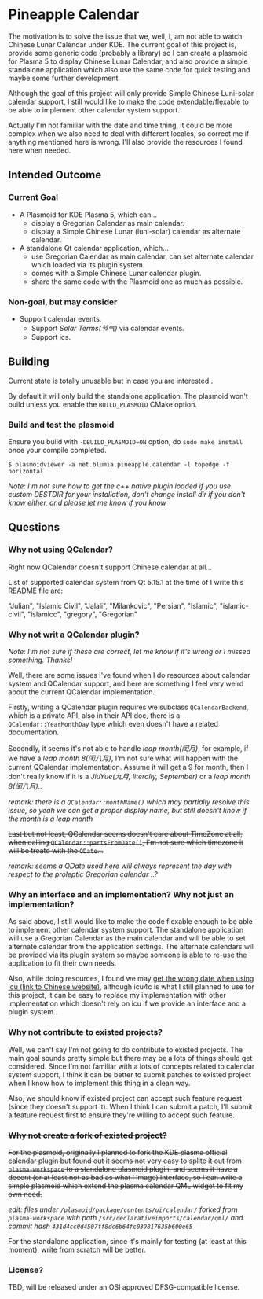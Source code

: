 # Pineapple Calendar

The motivation is to solve the issue that we, well, I, am not able to watch Chinese Lunar Calendar under KDE. The current goal of this project is, provide some generic code (probably a library) so I can create a plasmoid for Plasma 5 to display Chinese Lunar Calendar, and also provide a simple standalone application which also use the same code for quick testing and maybe some further development.

Although the goal of this project will only provide Simple Chinese Luni-solar calendar support, I still would like to make the code extendable/flexable to be able to implement other calendar system support.

Actually I'm not familiar with the date and time thing, it could be more complex when we also need to deal with different locales, so correct me if anything mentioned here is wrong. I'll also provide the resources I found here when needed.

## Intended Outcome

### Current Goal

 - A Plasmoid for KDE Plasma 5, which can...
   - display a Gregorian Calendar as main calendar.
   - display a Simple Chinese Lunar (luni-solar) calendar as alternate calendar.
 - A standalone Qt calendar application, which...
   - use Gregorian Calendar as main calendar, can set alternate calendar which loaded via its plugin system.
   - comes with a Simple Chinese Lunar calendar plugin.
   - share the same code with the Plasmoid one as much as possible.

### Non-goal, but may consider

 - Support calendar events.
   - Support *Solar Terms(节气)* via calendar events.
   - Support ics.

## Building

Current state is totally unusable but in case you are interested..

By default it will only build the standalone application. The plasmoid won't build unless you enable the `BUILD_PLASMOID` CMake option.

### Build and test the plasmoid

Ensure you build with `-DBUILD_PLASMOID=ON` option, do `sudo make install` once your compile completed.

``` shell
$ plasmoidviewer -a net.blumia.pineapple.calendar -l topedge -f horizontal
```

*Note: I'm not sure how to get the c++ native plugin loaded if you use custom DESTDIR for your installation, don't change install dir if you don't know either, and please let me know if you know*

## Questions

### Why not using QCalendar?

Right now QCalendar doesn't support Chinese calendar at all...

List of supported calendar system from Qt 5.15.1 at the time of I write this README file are:

"Julian", "Islamic Civil", "Jalali", "Milankovic", "Persian", "Islamic", "islamic-civil", "islamicc", "gregory", "Gregorian"

### Why not writ a QCalendar plugin?

*Note: I'm not sure if these are correct, let me know if it's wrong or I missed something. Thanks!*

Well, there are some issues I've found when I do resources about calendar system and QCalendar support, and here are something I feel very weird about the current QCalendar implementation.

Firstly, writing a QCalendar plugin requires we subclass `QCalendarBackend`, which is a private API, also in their API doc, there is a `QCalendar::YearMonthDay` type which even doesn't have a related documentation.

Secondly, it seems it's not able to handle *leap month(闰月)*, for example, if we have a *leap month 8(闰八月)*, I'm not sure what will happen with the current QCalendar implementation. Assume it will get a 9 for month, then I don't really know if it is a *JiuYue(九月, literally, September)* or a *leap month 8(闰八月)*..

*remark: there is a `QCalendar::monthName()` which may partially resolve this issue, so yeah we can get a proper display name, but still doesn't know if the month is a leap month*

~~Last but not least, QCalendar seems doesn't care about TimeZone at all, when calling `QCalendar::partsFromDate()`, I'm not sure which timezone it will be treatd with the `QDate`...~~

*remark: seems a QDate used here will always represent the day with respect to the proleptic Gregorian calendar ..?*

### Why an interface and an implementation? Why not just an implementation?

As said above, I still would like to make the code flexable enough to be able to implement other calendar system support. The standalone application will use a Gregorian Calendar as the main calendar and will be able to set alternate calendar from the application settings. The alternate calendars will be provided via its plugin system so maybe someone is able to re-use the application to fit their own needs.

Also, while doing resources, I found we may [get the wrong date when using icu (link to Chinese website)](https://www.v2ex.com/t/505601), although icu4c is what I still planned to use for this project, it can be easy to replace my implementation with other implementation which doesn't rely on icu if we provide an interface and a plugin system..

### Why not contribute to existed projects?

Well, we can't say I'm not going to do contribute to existed projects. The main goal sounds pretty simple but there may be a lots of things should get considered. Since I'm not familiar with a lots of concepts related to calendar system support, I think it can be better to submit patches to existed project when I know how to implement this thing in a clean way.

Also, we should know if existed project can accept such feature request (since they doesn't support it). When I think I can submit a patch, I'll submit a feature request first to ensure they're willing to accept such feature.

### ~~Why not create a fork of existed project?~~

~~For the plasmoid, originally I planned to fork the KDE plasma official calendar plugin but found out it seems not very easy to splite it out from `plasma-workspace` to a standalone plasmoid plugin, and seems it have a decent (or at least not as bad as what I image) interface, so I can write a simple plasmoid which extend the plasma calendar QML widget to fit my own need.~~

*edit: files under `/plasmoid/package/contents/ui/calendar/` forked from `plasma-workspace` with path `/src/declarativeimports/calendar/qml/` and commit hash `431d4cc0d4507ff8dc6b64fc039817635b600e65`*

For the standalone application, since it's mainly for testing (at least at this moment), write from scratch will be better.

### License?

TBD, will be released under an OSI approved DFSG-compatible license.
